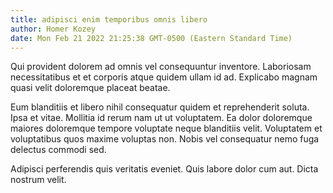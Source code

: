 ```yaml
---
title: adipisci enim temporibus omnis libero
author: Homer Kozey
date: Mon Feb 21 2022 21:25:38 GMT-0500 (Eastern Standard Time)
---
```

Qui provident dolorem ad omnis vel consequuntur inventore. Laboriosam necessitatibus et et corporis atque quidem ullam id ad. Explicabo magnam quasi velit doloremque placeat beatae.

 Eum blanditiis et libero nihil consequatur quidem et reprehenderit soluta. Ipsa et vitae. Mollitia id rerum nam ut ut voluptatem. Ea dolor doloremque maiores doloremque tempore voluptate neque blanditiis velit. Voluptatem et voluptatibus quos maxime voluptas non. Nobis vel consequatur nemo fuga delectus commodi sed.

 Adipisci perferendis quis veritatis eveniet. Quis labore dolor cum aut. Dicta nostrum velit.